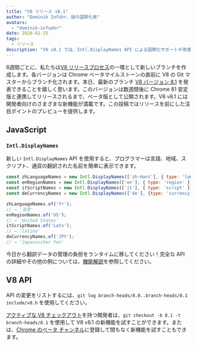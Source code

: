 ```yaml
---
title: "V8 リリース v8.1"
author: "Dominik Inführ、謎の国際化男"
avatars:
  - "dominik-infuehr"
date: 2020-02-25
tags:
  - リリース
description: "V8 v8.1 では、Intl.DisplayNames API による国際化サポートが改善されました。"
---
```


6週間ごとに、私たちは[V8 リリースプロセス](https://v8.dev/docs/release-process)の一環として新しいブランチを作成します。各バージョンは Chrome ベータマイルストーンの直前に V8 の Git マスターからブランチ化されます。本日、最新のブランチ [V8 バージョン 8.1](https://chromium.googlesource.com/v8/v8.git/+log/branch-heads/8.1) を発表できることを嬉しく思います。このバージョンは数週間後に Chrome 81 安定版と連携してリリースされるまで、ベータ版として公開されます。V8 v8.1 には開発者向けのさまざまな新機能が満載です。この投稿ではリリースを前にした注目ポイントのプレビューを提供します。

<!--truncate-->
## JavaScript

### `Intl.DisplayNames`

新しい `Intl.DisplayNames` API を使用すると、プログラマーは言語、地域、スクリプト、通貨の翻訳された名前を簡単に表示できます。

```js
const zhLanguageNames = new Intl.DisplayNames(['zh-Hant'], { type: 'language' });
const enRegionNames = new Intl.DisplayNames(['en'], { type: 'region' });
const itScriptNames = new Intl.DisplayNames(['it'], { type: 'script' });
const deCurrencyNames = new Intl.DisplayNames(['de'], {type: 'currency'});

zhLanguageNames.of('fr');
// → '法文'
enRegionNames.of('US');
// → 'United States'
itScriptNames.of('Latn');
// → 'latino'
deCurrencyNames.of('JPY');
// → 'Japanischer Yen'
```

今日から翻訳データの管理の負担をランタイムに移してください！完全な API の詳細やその他の例については、[機能解説](https://v8.dev/features/intl-displaynames)を参照してください。

## V8 API

API の変更をリストするには、`git log branch-heads/8.0..branch-heads/8.1 include/v8.h` を使用してください。

[アクティブな V8 チェックアウト](/docs/source-code#using-git)を持つ開発者は、`git checkout -b 8.1 -t branch-heads/8.1` を使用して V8 v8.1 の新機能を試すことができます。または、[Chrome のベータ チャンネル](https://www.google.com/chrome/browser/beta.html)に登録して間もなく新機能を試すこともできます。
